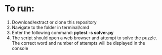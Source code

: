 # To run:
1. Download/extract or clone this repository
2. Navigate to the folder in terminal/cmd
3. Enter the following command: **pytest -s solver.py**
4. The script should open a web browser and attempt to solve the puzzle. The correct word and number of attempts will be displayed in the console

